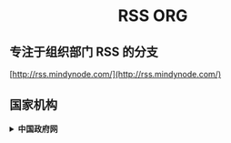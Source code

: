 <h1 align="center">RSS ORG</h1>

## 专注于组织部门 RSS 的分支

[http://rss.mindynode.com/](http://rss.mindynode.com/)

## 国家机构

<details>
    <summary><strong>中国政府网</strong></summary>

#### 1. [国务院-动态](http://rss.mindynode.com/guowuyuan/dongtai)

    路由： http://rss.mindynode.com/guowuyuan/dongtai

#### 2. [新闻-要闻](http://rss.mindynode.com/guowuyuan/xinwen)

    路由： http://rss.mindynode.com/guowuyuan/xinwen

#### 3. [政策-最新](http://rss.mindynode.com/guowuyuan/zhengce-zuixin)

    路由： http://rss.mindynode.com/guowuyuan/zhengce-zuixin

#### 4. [数据-要闻](http://rss.mindynode.com/guowuyuan/shuju)

    路由： http://rss.mindynode.com/guowuyuan/shuju

#### 5. [数据-公开征求意见](http://rss.mindynode.com/guowuyuan/fazhiban)

    路由： http://rss.mindynode.com/guowuyuan/fazhiban

</detail>

<details>
    <summary><strong>政协</strong></summary>

</detail>

<details>
    <summary><strong>纪检委</strong></summary>

#### 1. [要闻](http://rss.mindynode.com/jijian/yaowen)

    路由： http://rss.mindynode.com/jijian/yaowen

#### 2. [中管审查](http://rss.mindynode.com/jijian/zhongguansc)

    路由： http://rss.mindynode.com/jijian/zhongguansc

#### 3. [中管处分](http://rss.mindynode.com/jijian/zhongguancf)

    路由： http://rss.mindynode.com/jijian/zhongguancf

#### 4. [中央审查](http://rss.mindynode.com/jijian/zhongyangsc)

    路由： http://rss.mindynode.com/jijian/zhongyangsc

#### 5. [中央处分](http://rss.mindynode.com/jijian/zhongyangcf)

    路由： http://rss.mindynode.com/jijian/zhongyangcf

#### 6. [省管审查](http://rss.mindynode.com/jijian/shenguansc)

    路由： http://rss.mindynode.com/jijian/shenguansc

#### 7. [省管处分](http://rss.mindynode.com/jijian/shenguancf)

    路由： http://rss.mindynode.com/jijian/shenguancf

</detail>

<details>
    <summary><strong>最高人民法院</strong></summary>

#### 1. [新闻](http://rss.mindynode.com/zgfy/zuigao)

    路由： http://rss.mindynode.com/zgfy/zuigao

#### 2. [地方新闻](http://rss.mindynode.com/zgfy/difang)

    路由： http://rss.mindynode.com/zgfy/difang

#### 3. [司法解释](http://rss.mindynode.com/zgfy/jieshi)

    路由： http://rss.mindynode.com/zgfy/jieshi

#### 4. [重大案件](http://rss.mindynode.com/zgfy/zhongda)

    路由： http://rss.mindynode.com/zgfy/zhongda

</detail>

<details>
    <summary><strong>最高人民检查院</strong></summary>

#### 1. [权威发布](http://rss.mindynode.com/jianchayuan/fabu)

    路由： http://rss.mindynode.com/jianchayuan/fabu

#### 2. [新闻](http://rss.mindynode.com/jianchayuan/xinwen)

    路由： http://rss.mindynode.com/jianchayuan/xinwen

## 国务院组成部门

</detail>

<details>
    <summary><strong>外交部</strong></summary>

#### 1. [领导人活动](http://rss.mindynode.com/waijiaobu/lingdaoren)

    路由： http://rss.mindynode.com/waijiaobu/lingdaoren

#### 2. [司局新闻](http://rss.mindynode.com/waijiaobu/sjxw)

    路由： http://rss.mindynode.com/waijiaobu/sjxw

#### 3. [驻外报道](http://rss.mindynode.com/waijiaobu/zwbd)

    路由： http://rss.mindynode.com/waijiaobu/zwbd


</detail>

<details>
    <summary><strong>国防部</strong></summary>

#### 1. [权威发布](http://rss.mindynode.com/guofangbu/fabu)

    路由： http://rss.mindynode.com/guofangbu/fabu


</detail>

<details>
    <summary><strong>国家发展和改革委员会</strong></summary>

#### 1. [新闻](http://rss.mindynode.com/fagaiwei/xinwen)

    路由： http://rss.mindynode.com/fagaiwei/xinwen

</detail>

<details>
    <summary><strong>教育部</strong></summary>

#### 1. [教育要闻](http://rss.mindynode.com/jiaoyubu/jyyw)

    路由： http://rss.mindynode.com/jiaoyubu/jyyw

#### 2. [教育通知](http://rss.mindynode.com/jiaoyubu/jytz)

    路由： http://rss.mindynode.com/jiaoyubu/jytz


</detail>

<details>
    <summary><strong>科学技术部</strong></summary>

#### 1. [最近更新](http://rss.mindynode.com/kejibu/gengxin)

    路由： http://rss.mindynode.com/kejibu/gengxin

</detail>

<details>
    <summary><strong>工业和信息化部</strong></summary>

#### 1. [工作动态](http://rss.mindynode.com/gongxinbu/dongtai)

    路由： http://rss.mindynode.com/gongxinbu/dongtai

#### 2. [对外交流](http://rss.mindynode.com/gongxinbu/duiwai)

    路由： http://rss.mindynode.com/gongxinbu/duiwai

#### 3. [重点工作](http://rss.mindynode.com/gongxinbu/gongzuo)

    路由： http://rss.mindynode.com/gongxinbu/gongzuo

#### 4. [领导活动](http://rss.mindynode.com/gongxinbu/lingdao)

    路由： http://rss.mindynode.com/gongxinbu/lingdao

#### 5. [政策文件](http://rss.mindynode.com/gongxinbu/wenjian)

    路由： http://rss.mindynode.com/gongxinbu/wenjian

#### 6. [统计 综合](http://rss.mindynode.com/gongxinbu/tongji-zonghe)

    路由： http://rss.mindynode.com/gongxinbu/tongji-zonghe

#### 7. [统计 电子](http://rss.mindynode.com/gongxinbu/tongji-dianzi)

    路由： http://rss.mindynode.com/gongxinbu/tongji-dianzi

#### 8. [统计 软件](http://rss.mindynode.com/gongxinbu/tongji-ruanjian)

    路由： http://rss.mindynode.com/gongxinbu/tongji-ruanjian

#### 9. [统计 通信](http://rss.mindynode.com/gongxinbu/tongji-tongxin)

    路由： http://rss.mindynode.com/gongxinbu/tongji-tongxin

#### 10. [统计 消费品](http://rss.mindynode.com/gongxinbu/tongji-xiaofeipin)

    路由： http://rss.mindynode.com/gongxinbu/tongji-xiaofeipin

#### 11. [统计 原材料](http://rss.mindynode.com/gongxinbu/tongji-yuancailiao)

    路由： http://rss.mindynode.com/gongxinbu/tongji-yuancailiao

#### 12. [统计 装备](http://rss.mindynode.com/gongxinbu/tongji-zhuangbei)

    路由： http://rss.mindynode.com/gongxinbu/tongji-zhuangbei

</detail>

<details>
    <summary><strong>国家民族事务委员会</strong></summary>

</detail>

<details>
    <summary><strong>公安部</strong></summary>

#### 1. [通知](http://rss.mindynode.com/gonganbu/bulletin)

    路由： http://rss.mindynode.com/gonganbu/bulletin

</detail>

<details>
    <summary><strong>国家安全部</strong></summary>

</detail>

<details>
    <summary><strong>民政部</strong></summary>

</detail>

<details>
    <summary><strong>司法部</strong></summary>

</detail>

<details>
    <summary><strong>财政部</strong></summary>

#### 1. [政策发布](http://rss.mindynode.com/caizhengbu/zhengce)

    路由： http://rss.mindynode.com/caizhengbu/zhengce


</detail>

<details>
    <summary><strong>人力资源和社会保障部</strong></summary>

#### 1. [工作动态](http://rss.mindynode.com/renshe/shebao)

    路由： http://rss.mindynode.com/renshe/shebao

#### 1. [新闻](http://rss.mindynode.com/renshe/xinwen)

    路由： http://rss.mindynode.com/renshe/xinwen

#### 1. [政策文件](http://rss.mindynode.com/renshe/zhengce)

    路由： http://rss.mindynode.com/renshe/zhengce


</detail>

<details>
    <summary><strong>自然资源部</strong></summary>

</detail>

<details>
    <summary><strong>生态环境部</strong></summary>

</detail>

<details>
    <summary><strong>住房和城乡建设部</strong></summary>

#### 1. [要闻](http://rss.mindynode.com/zhufang/yaowen)

    路由： http://rss.mindynode.com/zhufang/yaowen

#### 2. [信息公示](http://rss.mindynode.com/zhufang/xinxi)

    路由： http://rss.mindynode.com/zhufang/xinxi

#### 3. [地方动态](http://rss.mindynode.com/zhufang/difang)

    路由： http://rss.mindynode.com/zhufang/difang


</detail>

<details>
    <summary><strong>交通运输部</strong></summary>

</detail>

<details>
    <summary><strong>水利部</strong></summary>

</detail>

<details>
    <summary><strong>农业农村部</strong></summary>

</detail>

<details>
    <summary><strong>商务部</strong></summary>

</detail>

<details>
    <summary><strong>文化和旅游部</strong></summary>

</detail>

<details>
    <summary><strong>国家卫生健康委员会</strong></summary>

</detail>

<details>
    <summary><strong>退役军人事务部</strong></summary>

</detail>

<details>
    <summary><strong>应急管理部</strong></summary>

</detail>

<details>
    <summary><strong>中国人民银行审计署</strong></summary>

</detail>


## 国务院直属机构

<details>
    <summary><strong>国务院办公厅</strong></summary>

#### 1. [政府信息公开](http://rss.mindynode.com/guowuyuan/zhengce/all/all)

    路由： http://rss.mindynode.com/guowuyuan/zhengce/:topic/:category

    参数： topic: all | 国民经济管理-国有资产监管 | 财政-金融-审计 | 国土资源-能源 农业-林业-水利 category: all | 国令 | 国发 | 国函 | 国发明电 | 国办发 | 国办函 | 国办发明电

</detail>

<details>
    <summary><strong>海关总署</strong></summary>

#### 1. [动态](http://rss.mindynode.com/haiguan/dongtai)

    路由： http://rss.mindynode.com/haiguan/dongtai


</detail>

<details>
    <summary><strong>国家税务总局</strong></summary>

#### 1. [税务要闻](http://rss.mindynode.com/shuiwu/yaowen)

    路由： http://rss.mindynode.com/shuiwu/yaowen

</detail>

<details>
    <summary><strong>国家市场监督管理总局</strong></summary>

#### 1. [召回公告](http://rss.mindynode.com/shichang/zhaohui)

    路由： http://rss.mindynode.com/shichang/zhaohui

#### 2. [公告](http://rss.mindynode.com/shichang/gonggao)

    路由： http://rss.mindynode.com/shichang/gonggao

#### 3. [通告](http://rss.mindynode.com/shichang/tonggao)

    路由： http://rss.mindynode.com/shichang/tonggao

#### 4. [新闻发布](http://rss.mindynode.com/shichang/xinwen)

    路由： http://rss.mindynode.com/shichang/xinwen

#### 5. [文件发布](http://rss.mindynode.com/shichang/wenjian)

    路由： http://rss.mindynode.com/shichang/wenjian

</detail>

<details>
    <summary><strong>网信办</strong></summary>

#### 1. [网信办 办公室发布](http://rss.mindynode.com/wangxinban/fabu)

    路由： http://rss.mindynode.com/wangxinban/fabu

#### 2. [网信办 办公室工作](http://rss.mindynode.com/wangxinban/bangongshi)

    路由： http://rss.mindynode.com/wangxinban/bangongshi

#### 3. [网信办 网络安全动态](http://rss.mindynode.com/wangxinban/anquan)

    路由： http://rss.mindynode.com/wangxinban/anquan

#### 4. [网信办 网络安全管理](http://rss.mindynode.com/wangxinban/anquan-guanli)

    路由： http://rss.mindynode.com/wangxinban/anquan-guanli

</detail>

<details>
    <summary><strong>国家广播电视总局</strong></summary>

#### 1. [国家广播电视总局 通知公告](http://rss.mindynode.com/guangdian/tongzhi)

    路由： http://rss.mindynode.com/guangdian/tongzhi

#### 2. [国家广播电视总局 电影剧本备案](http://rss.mindynode.com/guangdian/movie-beian)

    路由： http://rss.mindynode.com/guangdian/movie-beian

#### 3. [国家广播电视总局 电影放映许可](http://rss.mindynode.com/guangdian/movie-xuke)

    路由： http://rss.mindynode.com/guangdian/movie-xuke

</detail>

<details>
    <summary><strong>国家体育总局</strong></summary>


#### 1. [通知公告](http://rss.mindynode.com/tiyu/tongzhi)

    路由： http://rss.mindynode.com/tiyu/tongzhi

#### 2. [地方动态](http://rss.mindynode.com/tiyu/difang)

    路由： http://rss.mindynode.com/tiyu/difang


</detail>

<details>
    <summary><strong>国家统计局</strong></summary>

</detail>

<details>
    <summary><strong>国家国际发展合作署</strong></summary>

</detail>

<details>
    <summary><strong>国家医疗保障局</strong></summary>

</detail>

<details>
    <summary><strong>国务院参事室</strong></summary>

</detail>

<details>
    <summary><strong>国务院机关事务管理局</strong></summary>

</detail>

<details>
    <summary><strong>国家宗教事务局</strong></summary>

#### 1. [部工作动态](http://rss.mindynode.com/zongjiao/bu)

    路由： http://rss.mindynode.com/zongjiao/bu

#### 2. [地方工作动态](http://rss.mindynode.com/zongjiao/difang)

    路由： http://rss.mindynode.com/zongjiao/difang

#### 3. [宗教界动态](http://rss.mindynode.com/zongjiao/zongjiao)

    路由： http://rss.mindynode.com/zongjiao/zongjiao


## 国务院部委管理的国家局

</detail>

<details>
    <summary><strong>信访局</strong></summary>

</detail>

<details>
    <summary><strong>粮食和物资储备局</strong></summary>

</detail>

<details>
    <summary><strong>能源局</strong></summary>

</detail>

<details>
    <summary><strong>国防科技工业局</strong></summary>

</detail>

<details>
    <summary><strong>烟草专卖局</strong></summary>

</detail>

<details>
    <summary><strong>移民管理局</strong></summary>

</detail>

<details>
    <summary><strong>林业和草原局</strong></summary>

</detail>

<details>
    <summary><strong>铁路局</strong></summary>

</detail>

<details>
    <summary><strong>中国民用航空局</strong></summary>

</detail>

<details>
    <summary><strong>国家邮政局</strong></summary>

</detail>

<details>
    <summary><strong>文物局</strong></summary>

</detail>

<details>
    <summary><strong>中医药管理局</strong></summary>

</detail>

<details>
    <summary><strong>煤矿安全监察局</strong></summary>

</detail>

<details>
    <summary><strong>国家外汇管理局</strong></summary>

#### 1. [要闻](http://rss.mindynode.com/waihui/yaowen)

    路由： http://rss.mindynode.com/waihui/yaowen


</detail>

<details>
    <summary><strong>药品监督管理局</strong></summary>

</detail>

<details>
    <summary><strong>知识产权局</strong></summary>

#### 1. [知识产权工作](http://rss.mindynode.com/ip/gongzuo)

    路由： http://rss.mindynode.com/ip/gongzuo

#### 2. [工作通知](http://rss.mindynode.com/ip/tongzhi)

    路由： http://rss.mindynode.com/ip/tongzhi


</detail>

<details>
    <summary><strong>其它</strong></summary>

#### 1. [深圳证券交易所上市公司公告](http://rss.mindynode.com/szse/300104)

    路由： http://rss.mindynode.com/szse/:secode

    参数： secode: 股票代码

#### 2. [上海证券交易所上市公司公告](http://rss.mindynode.com/shse/600687)

    路由： http://rss.mindynode.com/shse/:secode

    参数： secode: 股票代码

#### 3. [海淀法院 案件快报](http://rss.mindynode.com/hdfy/anjian)

    路由： http://rss.mindynode.com/hdfy/anjian

#### 4. [上海市经济和信息化委员会 政务公开](http://rss.mindynode.com/shgov/bulletin)

    路由： http://rss.mindynode.com/shgov/bulletin

#### 5. [四川省纪检委](http://rss.mindynode.com/gov/sichuan/jijian)

    路由： http://rss.mindynode.com/gov-sichuan/jijian

#### 6. [网易新闻](http://rss.mindynode.com/netease/guoji)

    路由： http://rss.mindynode.com/netease/:category

    参数： category: [guoji（国际）| guonei（国内）| shehui（社会）| yaowen（要闻）| tech（科技）| sports（体育）| ent（娱乐）| lady（女性）| auto（汽车）| house（住房）| jiankang（健康）]

#### 7. [参考消息](http://rss.mindynode.com/cankao/roll)

    路由： http://rss.mindynode.com/cankao/roll


> 本项目是 [RSSHub](https://github.com/DIYgod/RSSHub) 的一个分支
